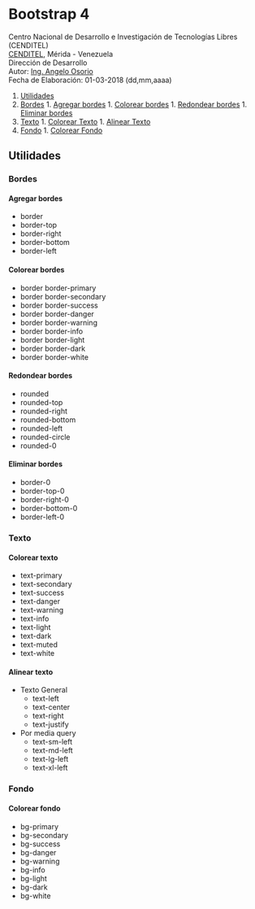 # Bootstrap 4
Centro Nacional de Desarrollo e Investigación de Tecnologías Libres (CENDITEL) <br>
[CENDITEL](https://www.cenditel.gob.ve/), Mérida - Venezuela<br>
Dirección de Desarrollo<br>
Autor: [Ing. Angelo Osorio](https://twitter.com/Engel_PAIN)<br>
Fecha de Elaboración: 01-03-2018 (dd,mm,aaaa)

1. [Utilidades](#utilidades)
  1. [Bordes](#bordes)
    1.  [Agregar bordes](#agregar-bordes)
    1.  [Colorear bordes](#colorear-bordes)
    1.  [Redondear bordes](#redondear-bordes)
    1.  [Eliminar bordes](#eliminar-bordes)
  1. [Texto](#texto)
    1. [Colorear Texto](#colorear-texto)
    1. [Alinear Texto](#alinear-texto)
  1. [Fondo](#fondo)
    1. [Colorear Fondo](#colorear-fondo)

## Utilidades

### Bordes

#### Agregar bordes
  * border
  * border-top
  * border-right
  * border-bottom
  * border-left

#### Colorear bordes
  * border border-primary
  * border border-secondary
  * border border-success
  * border border-danger
  * border border-warning
  * border border-info
  * border border-light
  * border border-dark
  * border border-white

#### Redondear bordes
  * rounded
  * rounded-top
  * rounded-right
  * rounded-bottom
  * rounded-left
  * rounded-circle
  * rounded-0

#### Eliminar bordes
  * border-0
  * border-top-0
  * border-right-0
  * border-bottom-0
  * border-left-0

### Texto

#### Colorear texto
  * text-primary
  * text-secondary
  * text-success
  * text-danger
  * text-warning
  * text-info
  * text-light
  * text-dark
  * text-muted
  * text-white

#### Alinear texto
  * Texto General
    * text-left
    * text-center
    * text-right
    * text-justify
  * Por media query
    * text-sm-left
    * text-md-left
    * text-lg-left
    * text-xl-left

### Fondo

#### Colorear fondo
  * bg-primary
  * bg-secondary
  * bg-success
  * bg-danger
  * bg-warning
  * bg-info
  * bg-light
  * bg-dark
  * bg-white